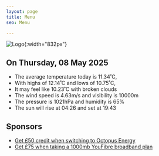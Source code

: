```yaml
---
layout: page
title: Menu
seo: Menu

---
```


![Logo](/images/logo.jpg){:width="832px"}

<!-- weather_marker starts -->
## On Thursday, 08 May 2025

- The average temperature today is 11.34˚C,
- With highs of 12.14˚C and lows of 10.75˚C,
- It may feel like 10.23˚C with broken clouds
- The wind speed is 4.63m/s and visibility is 10000m
- The pressure is 1021hPa and humidity is 65%
- The sun will rise at 04:26 and set at 19:43

<!-- weather_marker ends -->

## Sponsors

- [Get £50 credit when switching to Octopus Energy](https://bit.ly/3oD1nnS)
- [Get £75 when taking a 1000mb YouFibre broadband plan](https://aklam.io/91zWhU?)
